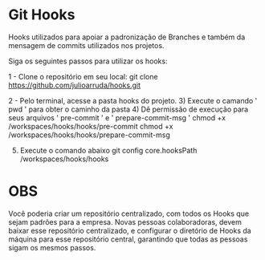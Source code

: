 # Git Hooks

Hooks utilizados para apoiar a padronização de Branches e também da mensagem de commits utilizados nos projetos.

Siga os seguintes passos para utilizar os hooks:

1 - Clone o repositório em seu local:
git clone https://github.com/julioarruda/hooks.git

2 - Pelo terminal, acesse a pasta hooks do projeto. 
3) Execute o camando ' pwd ' para obter o caminho da pasta 
4) Dê permissão de execução para seus arquivos ' pre-commit ' e ' prepare-commit-msg ' 
chmod +x /workspaces/hooks/hooks/pre-commit
chmod +x /workspaces/hooks/hooks/prepare-commit-msg

5) Execute o comando abaixo
git config core.hooksPath /workspaces/hooks/hooks

# OBS

Você poderia criar um repositório centralizado, com todos os Hooks que sejam padrões para a empresa. Novas pessoas colaboradoras, devem baixar esse repositório centralizado, e configurar o diretório de Hooks da máquina para esse repositório central, garantindo que todas as pessoas sigam os mesmos passos.
